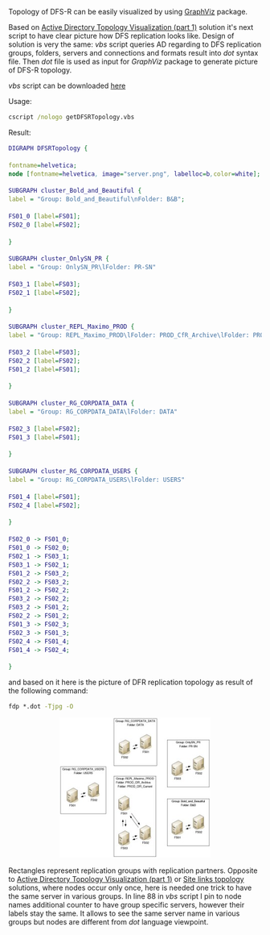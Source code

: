 Topology of DFS-R can be easily visualized by using [GraphViz](http://graphviz.org) package.

Based on [Active Directory Topology Visualization (part 1)](https://github.com/Grad1ent/ActiveDirectoryAndAround/tree/Active-Directory-Topology-Visualization-part-1) solution it's next script to have clear picture how DFS replication looks like. Design of solution is very the same: _vbs_ script queries AD regarding to DFS replication groups, folders, servers and connections and formats result into _dot_ syntax file. Then _dot_ file is used as input for _GraphViz_ package to generate picture of DFS-R topology.

_vbs_ script can be downloaded [here](/files/getDFSRTopology.zip)

Usage:

```cmd
cscript /nologo getDFSRTopology.vbs
```

Result:

```dot
DIGRAPH DFSRTopology {

fontname=helvetica;
node [fontname=helvetica, image="server.png", labelloc=b,color=white];

SUBGRAPH cluster_Bold_and_Beautiful {
label = "Group: Bold_and_Beautiful\nFolder: B&B";

FS01_0 [label=FS01];
FS02_0 [label=FS02];

}

SUBGRAPH cluster_OnlySN_PR {
label = "Group: OnlySN_PR\lFolder: PR-SN"

FS03_1 [label=FS03];
FS02_1 [label=FS02];

}

SUBGRAPH cluster_REPL_Maximo_PROD {
label = "Group: REPL_Maximo_PROD\lFolder: PROD_CfR_Archive\lFolder: PROD_CfR_Current"

FS03_2 [label=FS03];
FS02_2 [label=FS02];
FS01_2 [label=FS01];

}

SUBGRAPH cluster_RG_CORPDATA_DATA {
label = "Group: RG_CORPDATA_DATA\lFolder: DATA"

FS02_3 [label=FS02];
FS01_3 [label=FS01];

}

SUBGRAPH cluster_RG_CORPDATA_USERS {
label = "Group: RG_CORPDATA_USERS\lFolder: USERS"

FS01_4 [label=FS01];
FS02_4 [label=FS02];

}

FS02_0 -> FS01_0;
FS01_0 -> FS02_0;
FS02_1 -> FS03_1;
FS03_1 -> FS02_1;
FS01_2 -> FS03_2;
FS02_2 -> FS03_2;
FS01_2 -> FS02_2;
FS03_2 -> FS02_2;
FS03_2 -> FS01_2;
FS02_2 -> FS01_2;
FS01_3 -> FS02_3;
FS02_3 -> FS01_3;
FS02_4 -> FS01_4;
FS01_4 -> FS02_4;

}
```

and based on it here is the picture of DFR replication topology as result of the following command:
```cmd
fdp *.dot -Tjpg -O
```

<p align="center">
   <img src="/pics/fdp4-300x278.jpg"/>
</p>

Rectangles represent replication groups with replication partners. Opposite to [Active Directory Topology Visualization (part 1)](https://github.com/Grad1ent/ActiveDirectoryAndAround/tree/Active-Directory-Topology-Visualization-part-1) or [Site links topology]() solutions, where nodes occur only once, here is needed one trick to have the same server in various groups. In line 88 in _vbs_ script I pin to node names additional counter to have group specific servers, however their labels stay the same. It allows to see the same server name in various groups but nodes are different from _dot_ language viewpoint.
